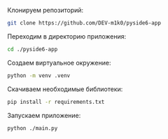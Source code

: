 Клонируем репозиторий:
```bash
git clone https://github.com/DEV-m1k0/pyside6-app
```

Переходим в директорию приложения:
```bash
cd ./pyside6-app
```

Создаем виртуальное окружение:
```bash
python -m venv .venv
```

Скачиваем необходимые библиотеки:
```bash
pip install -r requirements.txt
```

Запускаем приложение:
```bash
python ./main.py
```